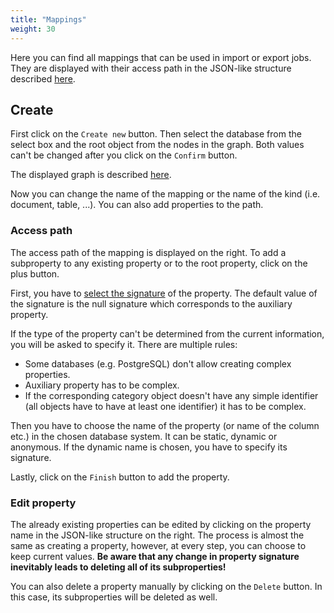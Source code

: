 ```yaml
---
title: "Mappings"
weight: 30
---
```


Here you can find all mappings that can be used in import or export jobs. They are displayed with their access path in the JSON-like structure described [here](../theoreticalBackground/mapping.md#representation).

## Create

First click on the `Create new` button. Then select the database from the select box and the root object from the nodes in the graph. Both values can't be changed after you click on the `Confirm` button.

The displayed graph is described [here](schemaCategoryEditor.md#display).

Now you can change the name of the mapping or the name of the kind (i.e. document, table, ...). You can also add properties to the path.

### Access path

The access path of the mapping is displayed on the right. To add a subproperty to any existing property or to the root property, click on the plus button.

First, you have to [select the signature](createSignature.md) of the property. The default value of the signature is the null signature which corresponds to the auxiliary property.

If the type of the property can't be determined from the current information, you will be asked to specify it. There are multiple rules:
- Some databases (e.g. PostgreSQL) don't allow creating complex properties.
- Auxiliary property has to be complex.
- If the corresponding category object doesn't have any simple identifier (all objects have to have at least one identifier) it has to be complex.

Then you have to choose the name of the property (or name of the column etc.) in the chosen database system. It can be static, dynamic or anonymous. If the dynamic name is chosen, you have to specify its signature.

Lastly, click on the `Finish` button to add the property.

### Edit property

The already existing properties can be edited by clicking on the property name in the JSON-like structure on the right. The process is almost the same as creating a property, however, at every step, you can choose to keep current values. **Be aware that any change in property signature inevitably leads to deleting all of its subproperties!**

You can also delete a property manually by clicking on the `Delete` button. In this case, its subproperties will be deleted as well.
